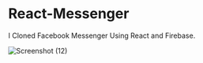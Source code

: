 # React-Messenger
I Cloned Facebook Messenger Using React and Firebase.

![Screenshot (12)](https://user-images.githubusercontent.com/76264679/124201805-94e86400-daf6-11eb-80ac-cb678c8fa355.png)
